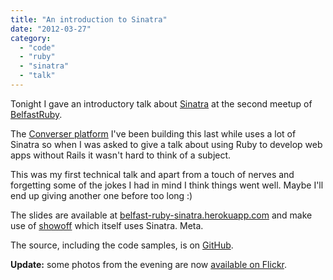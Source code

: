 ```yaml
---
title: "An introduction to Sinatra"
date: "2012-03-27"
category:
  - "code"
  - "ruby"
  - "sinatra"
  - "talk"
---
```


Tonight I gave an introductory talk about [Sinatra](http://www.sinatrarb.com/) at the second meetup of [BelfastRuby](http://belfastruby.com).

The [Converser platform](http://converser.io) I've been building this last while uses a lot of Sinatra so when I was asked to give a talk about using Ruby to develop web apps without Rails it wasn't hard to think of a subject.

This was my first technical talk and apart from a touch of nerves and forgetting some of the jokes I had in mind I think things went well. Maybe I'll end up giving another one before too long :)

The slides are available at [belfast-ruby-sinatra.herokuapp.com](http://belfast-ruby-sinatra.herokuapp.com) and make use of [showoff](https://github.com/schacon/showoff) which itself uses Sinatra. Meta.

The source, including the code samples, is on [GitHub](https://github.com/stevenwilkin/belfast-ruby-sinatra).

**Update:** some photos from the evening are now [available on Flickr](http://www.flickr.com/photos/fillyc/sets/72157629323664172).
